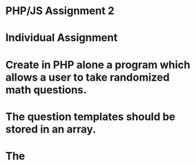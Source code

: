 # PHP/JS Assignment 2
# Individual Assignment
# Create in PHP alone a program which allows a user to take randomized math questions.
# The question templates should be stored in an array.
# The 
